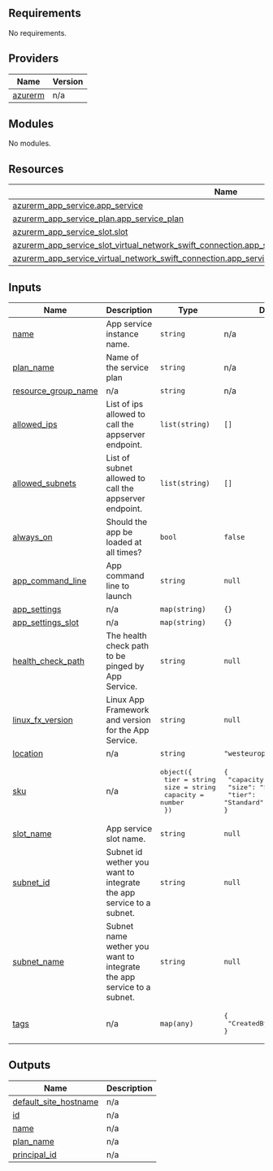 ## Requirements

No requirements.

## Providers

| Name | Version |
|------|---------|
| <a name="provider_azurerm"></a> [azurerm](#provider\_azurerm) | n/a |

## Modules

No modules.

## Resources

| Name | Type |
|------|------|
| [azurerm_app_service.app_service](https://registry.terraform.io/providers/hashicorp/azurerm/latest/docs/resources/app_service) | resource |
| [azurerm_app_service_plan.app_service_plan](https://registry.terraform.io/providers/hashicorp/azurerm/latest/docs/resources/app_service_plan) | resource |
| [azurerm_app_service_slot.slot](https://registry.terraform.io/providers/hashicorp/azurerm/latest/docs/resources/app_service_slot) | resource |
| [azurerm_app_service_slot_virtual_network_swift_connection.app_service_slot_virtual_network_swift_connection](https://registry.terraform.io/providers/hashicorp/azurerm/latest/docs/resources/app_service_slot_virtual_network_swift_connection) | resource |
| [azurerm_app_service_virtual_network_swift_connection.app_service_virtual_network_swift_connection](https://registry.terraform.io/providers/hashicorp/azurerm/latest/docs/resources/app_service_virtual_network_swift_connection) | resource |

## Inputs

| Name | Description | Type | Default | Required |
|------|-------------|------|---------|:--------:|
| <a name="input_name"></a> [name](#input\_name) | App service instance name. | `string` | n/a | yes |
| <a name="input_plan_name"></a> [plan\_name](#input\_plan\_name) | Name of the service plan | `string` | n/a | yes |
| <a name="input_resource_group_name"></a> [resource\_group\_name](#input\_resource\_group\_name) | n/a | `string` | n/a | yes |
| <a name="input_allowed_ips"></a> [allowed\_ips](#input\_allowed\_ips) | List of ips allowed to call the appserver endpoint. | `list(string)` | `[]` | no |
| <a name="input_allowed_subnets"></a> [allowed\_subnets](#input\_allowed\_subnets) | List of subnet allowed to call the appserver endpoint. | `list(string)` | `[]` | no |
| <a name="input_always_on"></a> [always\_on](#input\_always\_on) | Should the app be loaded at all times? | `bool` | `false` | no |
| <a name="input_app_command_line"></a> [app\_command\_line](#input\_app\_command\_line) | App command line to launch | `string` | `null` | no |
| <a name="input_app_settings"></a> [app\_settings](#input\_app\_settings) | n/a | `map(string)` | `{}` | no |
| <a name="input_app_settings_slot"></a> [app\_settings\_slot](#input\_app\_settings\_slot) | n/a | `map(string)` | `{}` | no |
| <a name="input_health_check_path"></a> [health\_check\_path](#input\_health\_check\_path) | The health check path to be pinged by App Service. | `string` | `null` | no |
| <a name="input_linux_fx_version"></a> [linux\_fx\_version](#input\_linux\_fx\_version) | Linux App Framework and version for the App Service. | `string` | `null` | no |
| <a name="input_location"></a> [location](#input\_location) | n/a | `string` | `"westeurope"` | no |
| <a name="input_sku"></a> [sku](#input\_sku) | n/a | <pre>object({<br>    tier     = string<br>    size     = string<br>    capacity = number<br>  })</pre> | <pre>{<br>  "capacity": 1,<br>  "size": "S1",<br>  "tier": "Standard"<br>}</pre> | no |
| <a name="input_slot_name"></a> [slot\_name](#input\_slot\_name) | App service slot name. | `string` | `null` | no |
| <a name="input_subnet_id"></a> [subnet\_id](#input\_subnet\_id) | Subnet id wether you want to integrate the app service to a subnet. | `string` | `null` | no |
| <a name="input_subnet_name"></a> [subnet\_name](#input\_subnet\_name) | Subnet name wether you want to integrate the app service to a subnet. | `string` | `null` | no |
| <a name="input_tags"></a> [tags](#input\_tags) | n/a | `map(any)` | <pre>{<br>  "CreatedBy": "Terraform"<br>}</pre> | no |

## Outputs

| Name | Description |
|------|-------------|
| <a name="output_default_site_hostname"></a> [default\_site\_hostname](#output\_default\_site\_hostname) | n/a |
| <a name="output_id"></a> [id](#output\_id) | n/a |
| <a name="output_name"></a> [name](#output\_name) | n/a |
| <a name="output_plan_name"></a> [plan\_name](#output\_plan\_name) | n/a |
| <a name="output_principal_id"></a> [principal\_id](#output\_principal\_id) | n/a |
